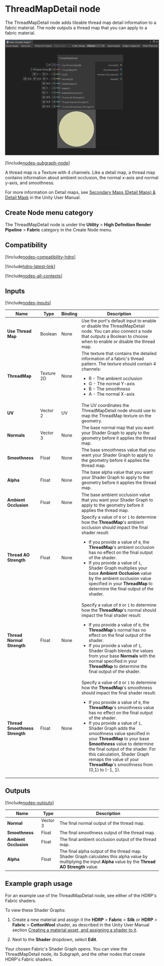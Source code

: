 # ThreadMapDetail node

The ThreadMapDetail node adds tileable thread map detail information to a fabric material. The node outputs a thread map that you can apply to a fabric material.

![An image showing the ThreadMapDetail node in the Shader Graph window](images/sg-threadmapdetail-node.png)

[!include[nodes-subgraph-node](./snippets/nodes-subgraph-node.md)]

A thread map is a Texture with 4 channels. Like a detail map, a thread map contains information about ambient occlusion, the normal x-axis and normal y-axis, and smoothness.

For more information on Detail maps, see [Secondary Maps (Detail Maps) & Detail Mask](https://docs.unity3d.com/Manual/StandardShaderMaterialParameterDetail.html) in the Unity User Manual.

## Create Node menu category

The ThreadMapDetail node is under the **Utility** &gt; **High Definition Render Pipeline** &gt; **Fabric** category in the Create Node menu.

## Compatibility

[!include[nodes-compatibility-hdrp](./snippets/nodes-compatibility-hdrp.md)]

[!include[hdrp-latest-link](./snippets/hdrp-latest-link.md)]

[!include[nodes-all-contexts](./snippets/nodes-all-contexts.md)]

## Inputs

[!include[nodes-inputs](./snippets/nodes-inputs.md)]

<table>
    <thead>
        <tr>
            <th><strong>Name</strong></th>
            <th><strong>Type</strong></th>
            <th><strong>Binding</strong></th>
            <th><strong>Description</strong></th>
         </tr>
    </thead>
    <tbody>
        <tr>
            <td><strong>Use Thread Map</strong></td>
            <td>Boolean</td>
            <td>None</td>
            <td>Use the port's default input to enable or disable the ThreadMapDetail node. You can also connect a node that outputs a Boolean to choose when to enable or disable the thread map.</td>
        </tr>
        <tr>
            <td><strong>ThreadMap</strong></td>
            <td>Texture 2D</td>
            <td>None</td>
            <td>The texture that contains the detailed information of a fabric's thread pattern. The texture should contain 4 channels:
                <ul>
                    <li>R - The ambient occlusion</li>
                    <li>G - The normal Y-axis</li>
                    <li>B - The smoothness</li>
                    <li>A - The normal X-axis</li>
                </ul>
            </td>
        </tr>
        <tr>
            <td><strong>UV</strong></td>
            <td>Vector 2</td>
            <td>UV</td>
            <td>The UV coordinates the ThreadMapDetail node should use to map the ThreadMap texture on the geometry.</td>
        </tr>
        <tr>
            <td><strong>Normals</strong></td>
            <td>Vector 3</td>
            <td>None</td>
            <td>The base normal map that you want your Shader Graph to apply to the geometry before it applies the thread map.</td>
    </tr>
    <tr>
        <td><strong>Smoothness</strong></td>
        <td>Float</td>
        <td>None</td>
        <td>The base smoothness value that you want your Shader Graph to apply to the geometry before it applies the thread map.</td>
    </tr>
    <tr>
<td><strong>Alpha</strong></td>
<td>Float</td>
<td>None</td>
<td>The base alpha value that you want your Shader Graph to apply to the geometry before it applies the thread map.</td>
</tr>
<tr>
<td><strong>Ambient Occlusion</strong></td>
<td>Float</td>
<td>None</td>
<td>The base ambient occlusion value that you want your Shader Graph to apply to the geometry before it applies the thread map.</td>
</tr>
<tr>
<td><strong>Thread AO Strength</strong></td>
<td>Float</td>
<td>None</td>
<td>Specify a value of <code>0</code> or <code>1</code> to determine how the <strong>ThreadMap</strong>'s ambient occlusion should impact the final shader result:
<ul>
<li>If you provide a value of <code>0</code>, the <strong>ThreadMap</strong>'s ambient occlusion has no effect on the final output of the shader.</li>
<li>If you provide a value of <code>1</code>, Shader Graph multiplies your base <strong>Ambient Occlusion</strong> value by the ambient occlusion value specified in your <strong>ThreadMap</strong> to determine the final output of the shader.</li></ul></td>
</tr>
<tr>
<td><strong>Thread Normal Strength</strong></td>
<td>Float</td>
<td>None</td>
<td>Specify a value of <code>0</code> or <code>1</code> to determine how the <strong>ThreadMap</strong>'s normal should impact the final shader result:
<ul>
<li>If you provide a value of <code>0</code>, the <strong>ThreadMap</strong>'s normal has no effect on the final output of the shader.</li>
<li>If you provide a value of <code>1</code>, Shader Graph blends the values from your base <strong>Normals</strong> with the normal specified in your <strong>ThreadMap</strong> to determine the final output of the shader.</li></ul></td>
</tr>
<tr>
<td><strong>Thread Smoothness Strength</strong></td>
<td>Float</td>
<td>None</td>
<td>Specify a value of <code>0</code> or <code>1</code> to determine how the <strong>ThreadMap</strong>'s smoothness should impact the final shader result:
<ul>
<li>If you provide a value of <code>0</code>, the <strong>ThreadMap</strong>'s smoothness value has no effect on the final output of the shader.</li>
<li>If you provide a value of <code>1</code>, Shader Graph adds the smoothness value specified in your <strong>ThreadMap</strong> to your base <strong>Smoothness</strong> value to determine the final output of the shader. For this calculation, Shader Graph remaps the value of your <strong>ThreadMap</strong>'s smoothness from (0,1) to (-1, 1).</li></ul></td>
</tr>
</tbody>
</table>

## Outputs

[!include[nodes-outputs](./snippets/nodes-outputs.md)]

<table>
<thead>
<tr>
<th><strong>Name</strong></th>
<th><strong>Type</strong></th>
<th><strong>Description</strong></th>
</tr>
</thead>
<tbody>
<tr>
<td><strong>Normal</strong></td>
<td>Vector 3</td>
<td>The final normal output of the thread map.</td>
</tr>
<tr>
<td><strong>Smoothness</strong></td>
<td>Float</td>
<td>The final smoothness output of the thread map.</td>
</tr>
<tr>
<td><strong>Ambient Occlusion</strong></td>
<td>Float</td>
<td>The final ambient occlusion output of the thread map.</td>
</tr>
<tr>
<td><strong>Alpha</strong></td>
<td>Float</td>
<td>The final alpha output of the thread map. Shader Graph calculates this alpha value by multiplying the input <strong>Alpha</strong> value by the <strong>Thread AO Strength</strong> value.</td>
</tr>
</tbody>
</table>


## Example graph usage

For an example use of the ThreadMapDetail node, see either of the HDRP's Fabric shaders.

To view these Shader Graphs:

1. Create a new material and assign it the **HDRP** &gt; **Fabric** &gt; **Silk** or **HDRP** &gt; **Fabric** &gt; **CottonWool** shader, as described in the Unity User Manual section [Creating a material asset, and assigning a shader to it](https://docs.unity3d.com/Documentation/Manual/materials-introduction.html).

2. Next to the **Shader** dropdown, select **Edit**.

Your chosen Fabric's Shader Graph opens. You can view the ThreadMapDetail node, its Subgraph, and the other nodes that create HDRP's Fabric shaders.
